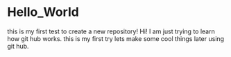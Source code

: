 # Hello_World
this is my first test to create a new repository!
Hi!
I am just trying to learn how git hub works.
this is my first try
lets make some cool things later using git hub.
